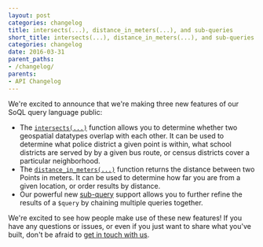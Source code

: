 ```yaml
---
layout: post
categories: changelog
title: intersects(...), distance_in_meters(...), and sub-queries 
short_title: intersects(...), distance_in_meters(...), and sub-queries 
categories: changelog
date: 2016-03-31
parent_paths: 
- /changelog/
parents: 
- API Changelog
---
```


We're excited to announce that we're making three new features of our SoQL query language public:

- The [`intersects(...)`](/docs/functions/intersects.html) function allows you to determine whether two geospatial datatypes overlap with each other. It can be used to determine what police district a given point is within, what school districts are served by by a given bus route, or census districts cover a particular neighborhood.
- The [`distance_in_meters(...)`](/docs/functions/distance_in_meters.html) function returns the distance between two Points in meters. It can be used to determine how far you are from a given location, or order results by distance.
- Our powerful new [sub-query](/docs/queries/query.html#sub-queries) support allows you to further refine the results of a `$query` by chaining multiple queries together.

We're excited to see how people make use of these new features! If you have any questions or issues, or even if you just want to share what you've built, don't be afraid to [get in touch with us](/support.html).


